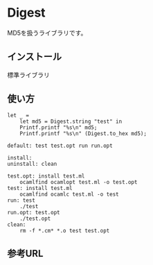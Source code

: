 # Digest 

MD5を扱うライブラリです。

## インストール

標準ライブラリ

## 使い方

```
let _ =
	let md5 = Digest.string "test" in
	Printf.printf "%s\n" md5;
	Printf.printf "%s\n" (Digest.to_hex md5);
```

```
default: test test.opt run run.opt

install:
uninstall: clean

test.opt: install test.ml
	ocamlfind ocamlopt test.ml -o test.opt
test: install test.ml
	ocamlfind ocamlc test.ml -o test
run: test
	./test
run.opt: test.opt
	./test.opt
clean:
	rm -f *.cm* *.o test test.opt
```


## 参考URL

